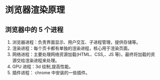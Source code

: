 <!--
 * @Author: xinxu
 * @Date: 2023-01-03 16:45:06
 * @LastEditors: xinxu
 * @LastEditTime: 2023-01-04 15:22:08
 * @FilePath: /azzlzzxz.github.io/docs/base/browser/browser.md
-->

# 浏览器渲染原理

## 浏览器中的 5 个进程

1. 浏览器进程：负责界面显示、用户交互、子进程管理，提供存储等。
2. 渲染进程：每个页卡都有单独的渲染进程，核心用于渲染页面。
3. 网络进程：主要处理网络资源加载(HTML、CSS,、JS 等)，最终将加载的资源交给渲染进程来处理。
4. GPU 进程：3d 绘制,提高性能。
5. 插件进程： chrome 中安装的一些插件。


